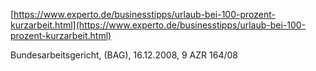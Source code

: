 [https://www.experto.de/businesstipps/urlaub-bei-100-prozent-kurzarbeit.html](https://www.experto.de/businesstipps/urlaub-bei-100-prozent-kurzarbeit.html)

Bundesarbeitsgericht, (BAG), 16.12.2008, 9 AZR 164/08



